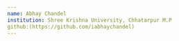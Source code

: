 ```yaml
---
name: Abhay Chandel 
institution: Shree Krishna University, Chhatarpur M.P
github:(https://github.com/iabhaychandel)
---
```

